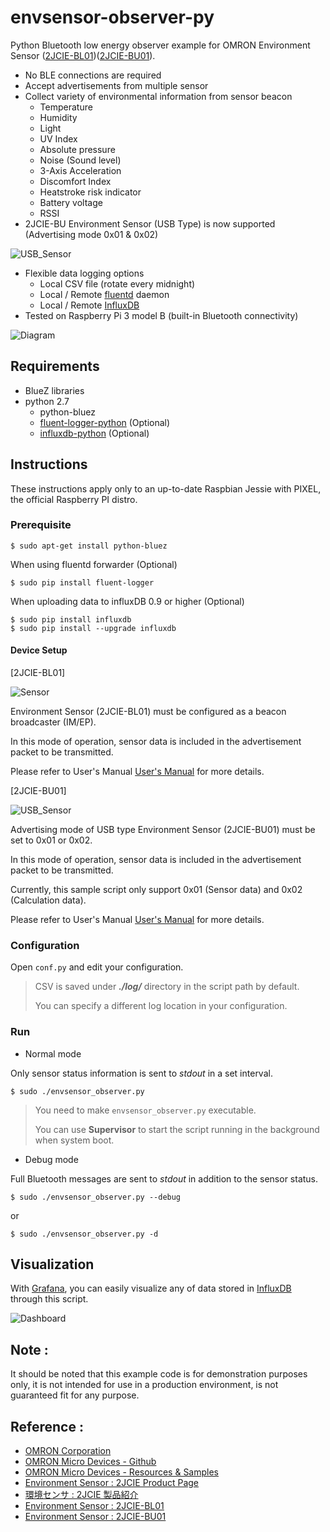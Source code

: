 # envsensor-observer-py

Python Bluetooth low energy observer example for OMRON Environment Sensor ([2JCIE-BL01](http://www.omron.com/ecb/products/sensor/special/environmentsensor/))([2JCIE-BU01](https://www.components.omron.com/product-detail?partId=73065)).

*   No BLE connections are required
*   Accept advertisements from multiple sensor
*   Collect variety of environmental information from sensor beacon
    *   Temperature
    *   Humidity
    *   Light
    *   UV Index
    *   Absolute pressure
    *   Noise (Sound level)
    *   3-Axis Acceleration
    *   Discomfort Index
    *   Heatstroke risk indicator
    *   Battery voltage
    *   RSSI
*   2JCIE-BU Environment Sensor (USB Type) is now supported (Advertising mode 0x01 & 0x02)

![USB_Sensor](https://github.com/OmronMicroDevices/envsensor-observer-py/wiki/images/2jcie-bu01_s.png)

*   Flexible data logging options
    *   Local CSV file (rotate every midnight)
    *   Local / Remote [fluentd](http://www.fluentd.org/) daemon
    *   Local / Remote [InfluxDB](https://www.influxdata.com/time-series-platform/influxdb/)
*   Tested on Raspberry Pi 3 model B (built-in Bluetooth connectivity)


![Diagram](https://github.com/OmronMicroDevices/envsensor-observer-py/wiki/images/diagram2_s.png)

## Requirements

*   BlueZ libraries
*   python 2.7
    *   python-bluez
    *   [fluent-logger-python](https://github.com/fluent/fluent-logger-python) (Optional)
    *   [influxdb-python](https://github.com/influxdata/influxdb-python) (Optional)

## Instructions

These instructions apply only to an up-to-date Raspbian Jessie with PIXEL, the official Raspberry PI distro.

### Prerequisite

    $ sudo apt-get install python-bluez

When using fluentd forwarder (Optional)

    $ sudo pip install fluent-logger

When uploading data to influxDB 0.9 or higher (Optional)

    $ sudo pip install influxdb
    $ sudo pip install --upgrade influxdb

#### Device Setup

\[2JCIE-BL01\]

![Sensor](https://github.com/OmronMicroDevices/envsensor-observer-py/wiki/images/2jcie-bl01_s.png)

Environment Sensor (2JCIE-BL01) must be configured as a beacon broadcaster (IM/EP).

In this mode of operation, sensor data is included in the advertisement packet to be transmitted.

Please refer to User's Manual [User's Manual](https://www.components.omron.com/product-detail?partId=73064) for more details.

\[2JCIE-BU01\]

![USB_Sensor](https://github.com/OmronMicroDevices/envsensor-observer-py/wiki/images/2jcie-bu01_s.png)

Advertising mode of USB type Environment Sensor (2JCIE-BU01) must be set to 0x01 or 0x02.

In this mode of operation, sensor data is included in the advertisement packet to be transmitted.

Currently, this sample script only support 0x01 (Sensor data) and 0x02 (Calculation data).

Please refer to User's Manual [User's Manual](https://www.components.omron.com/product-detail?partId=73065) for more details.


### Configuration

Open `conf.py` and edit your configuration.

 > CSV is saved under _**./log/**_ directory in the script path by default.
 >
 > You can specify a different log location in your configuration.

### Run

*   Normal mode

Only sensor status information is sent to _stdout_ in a set interval.

    $ sudo ./envsensor_observer.py

 > You need to make `envsensor_observer.py` executable.
 >
 > You can use **Supervisor** to start the script running in the background when system boot.

*   Debug mode

Full Bluetooth messages are sent to _stdout_ in addition to the sensor status.


    $ sudo ./envsensor_observer.py --debug

 or

    $ sudo ./envsensor_observer.py -d


## Visualization

With [Grafana](http://grafana.org/), you can easily visualize any of data stored in [InfluxDB](https://www.influxdata.com/time-series-platform/influxdb/) through this script.

![Dashboard](https://github.com/OmronMicroDevices/envsensor-observer-py/wiki/images/grafana_dashboard.png)

## Note :

It should be noted that this example code is for demonstration purposes only, it is not intended for use in a production environment, is not guaranteed fit for any purpose.

## Reference :
*   [OMRON Corporation](http://www.omron.com/)
*   [OMRON Micro Devices - Github](https://github.com/OmronMicroDevices/)
*   [OMRON Micro Devices - Resources & Samples](https://OmronMicroDevices.github.io/)
*   [Environment Sensor : 2JCIE Product Page](http://www.omron.com/ecb/products/sensor/special/environmentsensor/)
*   [環境センサ : 2JCIE 製品紹介](http://www.omron.co.jp/ecb/products/sensor/special/environmentsensor/)
*   [Environment Sensor : 2JCIE-BL01](https://www.components.omron.com/product-detail?partId=73064)
*   [Environment Sensor : 2JCIE-BU01](https://www.components.omron.com/product-detail?partId=73065)
